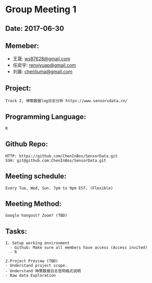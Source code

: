 # Group Meeting 1
 
## Date: 2017-06-30 
## Memeber:
* 王晟: ws87628@gmail.com
* 任奕宇: renyiyuap@gmail.com
* 刘晨: chenliuma@gmail.com
## Project: 
    Track 2, 神策数据log日志分析 https://www.sensorsdata.cn/
## Programming Language: 
    R
## Github Repo: 
    HTTP: https://github.com/ChenInBos/SensorData.git
    SSH: git@github.com:ChenInBos/SensorData.git
## Meeting schedule: 
    Every Tue, Wed, Sun. 7pm to 9pm EST. (Flexible)
## Meeting Method: 
    Google hangout? Zoom? (TBD)
## Tasks: 
    1. Setup working environment
      - Github: Make sure all members have access (Access invited)
      - R
      
    2.Project Preview (TBD)
    - Understand project scope.
    - Understand 神策数据日志官网格式说明
    - Raw data Exploration


